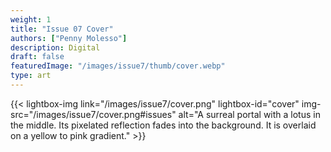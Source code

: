 ```yaml
---
weight: 1
title: "Issue 07 Cover"
authors: ["Penny Molesso"]
description: Digital 
draft: false
featuredImage: "/images/issue7/thumb/cover.webp"
type: art
---
```


{{< lightbox-img link="/images/issue7/cover.png" lightbox-id="cover" img-src="/images/issue7/cover.png#issues" alt="A surreal portal with a lotus in the middle. Its pixelated reflection fades into the background. It is overlaid on a yellow to pink gradient." >}}